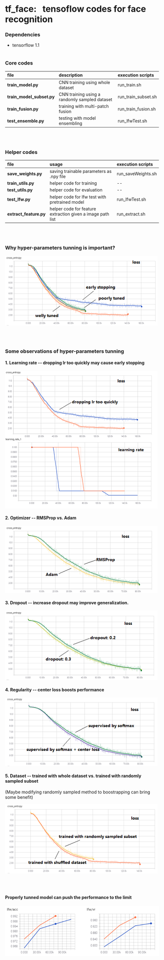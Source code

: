 # tf_face:&nbsp;&nbsp;&nbsp;tensoflow codes for face recognition

### Dependencies
* tensorflow 1.1
<br/><br/>
### Core codes
| file | description | execution scripts |
| :---- | :---- | :---- |
| <strong>train_model.py</strong> | CNN training using whole dataset |  run_train.sh |
| <strong>train_model_subset.py</strong> | CNN training using a randomly sampled dataset | run_train_subset.sh |
| <strong>train_fusion.py</strong> | training with multi-patch fusion | run_train_fusion.sh |
| <strong>test_ensemble.py</strong> | testing with model ensembling | run_lfwTest.sh |

<br/><br/>
### Helper codes
| file | usage | execution scripts |
| :---- | :---- | :---- |
| <strong>save_weights.py</strong> | saving trainable parameters as .npy file | run_saveWeights.sh |
| <strong>train_utils.py</strong> | helper code for training | -- |
| <strong>test_utils.py</strong> | helper code for evaluation | -- |
| <strong>test_lfw.py</strong> | helper code for lfw test with pretrained model | run_lfwTest.sh |
| <strong>extract_feature.py</strong> | helper code for feature extraction given a image path list | run_extract.sh |

<br/><br/>
### Why hyper-parameters tunning is important?
![figure1](/pictures/figure1.png)

<br/><br/>
### Some observations of hyper-parameters tunning
#### 1. Learning rate -- dropping lr too quickly may cause early stopping

![figure2](/pictures/figure2.png)

#### 2. Optimizer -- RMSProp vs. Adam

![figure3](/pictures/figure3.png)

#### 3. Dropout -- increase dropout may improve generalization.

![figure4](/pictures/figure4.png)

#### 4. Regularity -- center loss boosts performance

![figure5](/pictures/figure5.png)

#### 5. Dataset -- trained with whole dataset vs. trained with randomly sampled subset
(Maybe modifying randomly sampled method to boostrapping can bring some benefit)

![figure6](/pictures/figure6.png)

<br/><br/>
#### Properly tunned model can push the performance to the limit

![figure7](/pictures/figure7.png)
